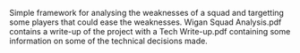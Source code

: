 Simple framework for analysing the weaknesses of a squad and targetting some players that could ease the weaknesses. Wigan Squad Analysis.pdf contains a write-up of the project with a Tech Write-up.pdf containing some information on some of the technical decisions made.
